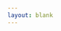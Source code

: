 ```yaml
---
layout: blank
---
```


<script src="{{ site.sourceurl }}/assets/js/chartjs-chart-sankey.min.js"></script>
<script src="{{ site.sourceurl }}/assets/js/chartjs-adapter-date-fns.bundle.min.js"></script>
<script src="{{ site.sourceurl }}/assets/js/chartjs-plugin-annotation.min.js"></script>

<canvas id = 'violence-sankey'></canvas>
<script type="text/javascript" src="{{ site.sourceurl }}/assets/js/charts/violence-sankey.js" data-canvasid="violence-sankey"></script>



